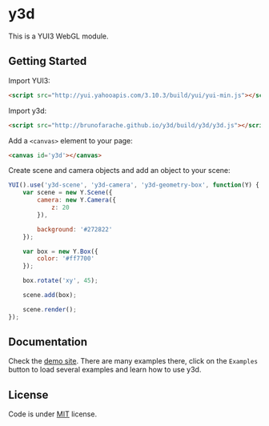 # y3d

This is a YUI3 WebGL module.

## Getting Started

Import YUI3:

``` html
<script src="http://yui.yahooapis.com/3.10.3/build/yui/yui-min.js"></script>
```

Import y3d:

``` html
<script src="http://brunofarache.github.io/y3d/build/y3d/y3d.js"></script>
```

Add a `<canvas>` element to your page:

``` html
<canvas id='y3d'></canvas>
```

Create scene and camera objects and add an object to your scene:

``` javascript
YUI().use('y3d-scene', 'y3d-camera', 'y3d-geometry-box', function(Y) {
	var scene = new Y.Scene({
		camera: new Y.Camera({
			z: 20
		}),

		background: '#272822'
	});

	var box = new Y.Box({
		color: '#ff7700'
	});

	box.rotate('xy', 45);

	scene.add(box);

	scene.render();
});
```
## Documentation

Check the [demo site](http://brunofarache.github.io/y3d). There are many examples there, click on the `Examples` button to load several examples and learn how to use y3d.

## License

Code is under [MIT](http://mit-license.org) license.
